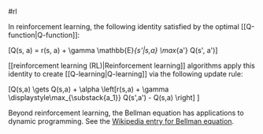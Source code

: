 #rl

In reinforcement learning, the following identity satisfied by the optimal
[[Q-function|Q-function]]:

\[Q(s, a) = r(s, a) + \gamma \mathbb{E}_{s&#39;|s,a} \max_{a&#39;} Q(s&#39;, a&#39;)\]

[[reinforcement learning (RL)|Reinforcement learning]] algorithms apply this
identity to create [[Q-learning|Q-learning]] via the following update rule:

\[Q(s,a) \gets Q(s,a) + \alpha
  \left[r(s,a)
      + \gamma \displaystyle\max_{\substack{a_1}} Q(s&#39;,a&#39;)
    - Q(s,a) \right]
\]

Beyond reinforcement learning, the Bellman equation has applications to
dynamic programming. See the
<a href="https://wikipedia.org/wiki/Bellman_equation" target="T">
Wikipedia entry for Bellman equation</a>.

